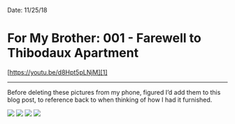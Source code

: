 Date: 11/25/18

# For My Brother: 001 - Farewell to Thibodaux Apartment

[https://youtu.be/d8Hpt5pLNjM][1]

---- 

Before deleting these pictures from my phone, figured I’d add them to this blog post, to reference back to when thinking of how I had it furnished.

![][image-1]
![][image-2]
![][image-3]
![][image-4]

[1]:	https://youtu.be/d8Hpt5pLNjM

[image-1]:	https://i.imgur.com/lEulV7l.jpg
[image-2]:	https://i.imgur.com/ub7xAQd.jpg
[image-3]:	https://i.imgur.com/IA1lJxP.jpg
[image-4]:	https://i.imgur.com/dCpbCgf.jpg